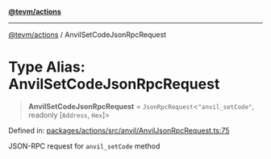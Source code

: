 [**@tevm/actions**](../README.md)

***

[@tevm/actions](../globals.md) / AnvilSetCodeJsonRpcRequest

# Type Alias: AnvilSetCodeJsonRpcRequest

> **AnvilSetCodeJsonRpcRequest** = `JsonRpcRequest`\<`"anvil_setCode"`, readonly \[`Address`, `Hex`\]\>

Defined in: [packages/actions/src/anvil/AnvilJsonRpcRequest.ts:75](https://github.com/evmts/tevm-monorepo/blob/main/packages/actions/src/anvil/AnvilJsonRpcRequest.ts#L75)

JSON-RPC request for `anvil_setCode` method
